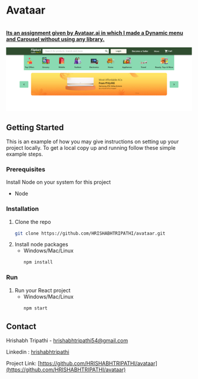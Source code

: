 <div align="left">

  <h1 align="left">Avataar</h1>

  <p align="left">
    <br />
    <a href="#"><strong>Its an assignment given by Avataar.ai in which I made a Dynamic menu and Carousel without using any library.</strong></a>
    <br />
  </p>
</div>

<p align="center">
  <img src="Output.png" width="720" title="Output">
</p>

<!-- GETTING STARTED -->
## Getting Started

This is an example of how you may give instructions on setting up your project locally.
To get a local copy up and running follow these simple example steps.

### Prerequisites

Install Node on your system for this project
* Node

### Installation

1. Clone the repo
   ```sh
   git clone https://github.com/HRISHABHTRIPATHI/avataar.git
   ```
2. Install node packages
    * Windows/Mac/Linux
        ```sh
        npm install
        ```



### Run
1. Run your React project
    * Windows/Mac/Linux
        ```sh
        npm start
        ```

<!-- CONTACT -->
## Contact

Hrishabh Tripathi -  hrishabhtripathi54@gmail.com

Linkedin : [hrishabhtripathi](https://www.linkedin.com/in/hrishabhtripathi/)

Project Link: [https://github.com/HRISHABHTRIPATHI/avataar](https://github.com/HRISHABHTRIPATHI/avataar)


